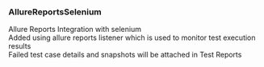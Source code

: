 <h3> AllureReportsSelenium </h3>

<p> Allure Reports Integration with selenium  <br>
Added using allure reports listener which is used to monitor test execution results <br>
Failed test case details and snapshots will be attached in Test Reports 

</p>
